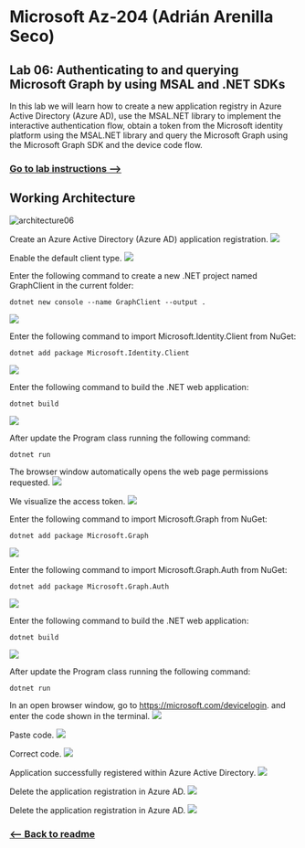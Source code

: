 # Microsoft Az-204 (Adrián Arenilla Seco)

## Lab 06: Authenticating to and querying Microsoft Graph by using MSAL and .NET SDKs
In this lab we will learn how to create a new application registry in Azure Active Directory (Azure AD), use the MSAL.NET library to implement the interactive authentication flow, obtain a token from the Microsoft identity platform using the MSAL.NET library and query the Microsoft Graph using the Microsoft Graph SDK and the device code flow.

### [Go to lab instructions -->](Files/AZ-204_06_lab.md)

## Working Architecture
![architecture06](architecture_06.png)

Create an Azure Active Directory (Azure AD) application registration.
![](Evidences/Image1.png)


Enable the default client type.
![](Evidences/Image2.png)


Enter the following command to create a new .NET project named GraphClient in the current folder:
```
dotnet new console --name GraphClient --output .
```
![](Evidences/Image3.png)


Enter the following command to import Microsoft.Identity.Client from NuGet:
```
dotnet add package Microsoft.Identity.Client
```
![](Evidences/Image4.png)


Enter the following command to build the .NET web application:
```
dotnet build
```
![](Evidences/Image5.png)


After update the Program class running the following command:
```
dotnet run
```
The browser window automatically opens the web page permissions requested.
![](Evidences/Image6.png)


We visualize the access token.
![](Evidences/Image7.png)


Enter the following command to import Microsoft.Graph from NuGet:
```
dotnet add package Microsoft.Graph
```
![](Evidences/Image8.png)


Enter the following command to import Microsoft.Graph.Auth from NuGet:
```
dotnet add package Microsoft.Graph.Auth
```
![](Evidences/Image9.png)


Enter the following command to build the .NET web application:
```
dotnet build
```
![](Evidences/Image10.png)


After update the Program class running the following command:
```
dotnet run
```
In an open browser window, go to https://microsoft.com/devicelogin.
and enter the code shown in the terminal.
![](Evidences/Image11.png)


Paste code.
![](Evidences/Image12.png)


Correct code.
![](Evidences/Image13.png)


Application successfully registered within Azure Active Directory.
![](Evidences/Image14.png)


Delete the application registration in Azure AD.
![](Evidences/Image15.png)


Delete the application registration in Azure AD.
![](Evidences/Image16.png)


### [<-- Back to readme](../../readme.md)


